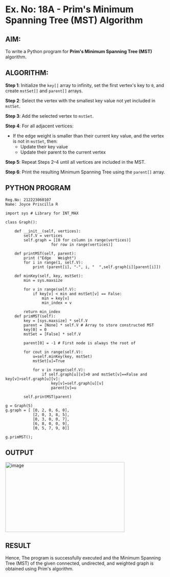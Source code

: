 # Ex. No: 18A - Prim's Minimum Spanning Tree (MST) Algorithm

## AIM:
To write a Python program for **Prim's Minimum Spanning Tree (MST)** algorithm.

## ALGORITHM:

**Step 1**: Initialize the `key[]` array to infinity, set the first vertex's key to `0`, and create `mstSet[]` and `parent[]` arrays.

**Step 2**: Select the vertex with the smallest key value not yet included in `mstSet`.

**Step 3**: Add the selected vertex to `mstSet`.

**Step 4**: For all adjacent vertices:
- If the edge weight is smaller than their current key value, and the vertex is not in `mstSet`, then:
  - Update their key value
  - Update their parent to the current vertex

**Step 5**: Repeat Steps 2–4 until all vertices are included in the MST.

**Step 6**: Print the resulting Minimum Spanning Tree using the `parent[]` array.

## PYTHON PROGRAM

```
Reg.No: 212223060107
Name: Joyce Priscilla R

import sys # Library for INT_MAX

class Graph():

	def __init__(self, vertices):
		self.V = vertices
		self.graph = [[0 for column in range(vertices)]
					for row in range(vertices)]

	def printMST(self, parent):
		print ("Edge   Weight")
		for i in range(1, self.V):
			print (parent[i], "-", i, "  ",self.graph[i][parent[i]])

	def minKey(self, key, mstSet):
		min = sys.maxsize

		for v in range(self.V):
			if key[v] < min and mstSet[v] == False:
				min = key[v]
				min_index = v

		return min_index
	def primMST(self):
		key = [sys.maxsize] * self.V
		parent = [None] * self.V # Array to store constructed MST
		key[0] = 0
		mstSet = [False] * self.V

		parent[0] = -1 # First node is always the root of

		for cout in range(self.V):
		    u=self.minKey(key, mstSet)
		    mstSet[u]=True
		    
		    for v in range(self.V):
		        if self.graph[u][v]>0 and mstSet[v]==False and key[v]>self.graph[u][v]:
		            key[v]=self.graph[u][v]
		            parent[v]=u

		self.printMST(parent)

g = Graph(5)
g.graph = [ [0, 2, 0, 6, 0],
			[2, 0, 3, 8, 5],
			[0, 3, 0, 0, 7],
			[6, 8, 0, 0, 9],
			[0, 5, 7, 9, 0]]

g.primMST();

```

## OUTPUT

<img width="373" height="219" alt="image" src="https://github.com/user-attachments/assets/e6e5ba47-9786-4f87-aca8-c229af9657ec" />

## RESULT

Hence, The program is successfully executed and the Minimum Spanning Tree (MST) of the given connected, undirected, and weighted graph is obtained using Prim's algorithm.

